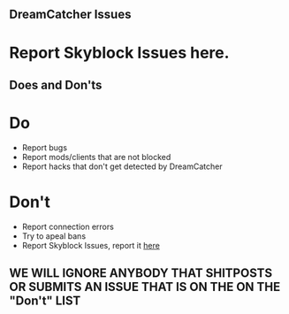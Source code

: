 ## DreamCatcher Issues
# Report Skyblock Issues here.
## Does and Don'ts
# Do
 * Report bugs
 * Report mods/clients that are not blocked
 * Report hacks that don't get detected by DreamCatcher
# Don't
 * Report connection errors
 * Try to apeal bans
 * Report Skyblock Issues, report it [here](https://github.com/DreamDimensions/SK-Issues)
## WE WILL IGNORE ANYBODY THAT SHITPOSTS OR SUBMITS AN ISSUE THAT IS ON THE ON THE "Don't" LIST

